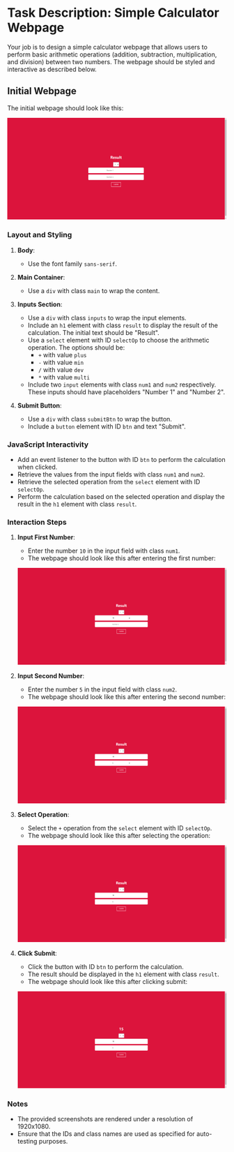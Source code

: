 
# Task Description: Simple Calculator Webpage

Your job is to design a simple calculator webpage that allows users to perform basic arithmetic operations (addition, subtraction, multiplication, and division) between two numbers. The webpage should be styled and interactive as described below.

## Initial Webpage

The initial webpage should look like this:

![initial webpage](./_images/origin.png)

### Layout and Styling

1. **Body**:
   - Use the font family `sans-serif`.

2. **Main Container**:
   - Use a `div` with class `main` to wrap the content.
   
3. **Inputs Section**:
   - Use a `div` with class `inputs` to wrap the input elements.
   - Include an `h1` element with class `result` to display the result of the calculation. The initial text should be "Result".
   - Use a `select` element with ID `selectOp` to choose the arithmetic operation. The options should be:
     - `+` with value `plus`
     - `-` with value `min`
     - `/` with value `dev`
     - `*` with value `multi`
   - Include two `input` elements with class `num1` and `num2` respectively. These inputs should have placeholders "Number 1" and "Number 2".

4. **Submit Button**:
   - Use a `div` with class `submitBtn` to wrap the button.
   - Include a `button` element with ID `btn` and text "Submit".

### JavaScript Interactivity

- Add an event listener to the button with ID `btn` to perform the calculation when clicked.
- Retrieve the values from the input fields with class `num1` and `num2`.
- Retrieve the selected operation from the `select` element with ID `selectOp`.
- Perform the calculation based on the selected operation and display the result in the `h1` element with class `result`.

### Interaction Steps

1. **Input First Number**:
   - Enter the number `10` in the input field with class `num1`.
   - The webpage should look like this after entering the first number:

   ![after input number 1](./_images/after_input_number1.png)

2. **Input Second Number**:
   - Enter the number `5` in the input field with class `num2`.
   - The webpage should look like this after entering the second number:

   ![after input number 2](./_images/after_input_number2.png)

3. **Select Operation**:
   - Select the `+` operation from the `select` element with ID `selectOp`.
   - The webpage should look like this after selecting the operation:

   ![after select operation](./_images/after_select_operation.png)

4. **Click Submit**:
   - Click the button with ID `btn` to perform the calculation.
   - The result should be displayed in the `h1` element with class `result`.
   - The webpage should look like this after clicking submit:

   ![after click submit](./_images/after_click_submit.png)

### Notes

- The provided screenshots are rendered under a resolution of 1920x1080.
- Ensure that the IDs and class names are used as specified for auto-testing purposes.
